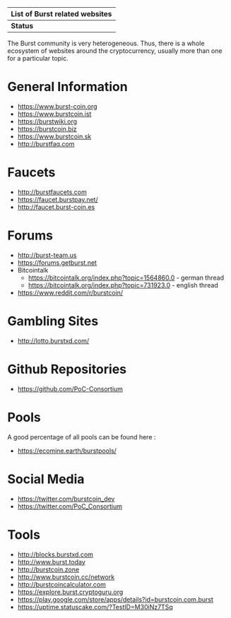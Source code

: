 | List of Burst related websites |
|--------------------------------|
| **Status**                     |

The Burst community is very heterogeneous. Thus, there is a whole ecosystem of websites around the cryptocurrency, usually more than one for a particular topic.

General Information
===================

-   <https://www.burst-coin.org>
-   <https://www.burstcoin.ist>
-   <https://burstwiki.org>
-   <https://burstcoin.biz>
-   <https://www.burstcoin.sk>
-   <http://burstfaq.com>

Faucets
=======

-   <http://burstfaucets.com>
-   <https://faucet.burstpay.net/>
-   <http://faucet.burst-coin.es>

Forums
======

-   <http://burst-team.us>
-   <https://forums.getburst.net>
-   Bitcointalk
    -   <https://bitcointalk.org/index.php?topic=1564860.0> - german thread
    -   <https://bitcointalk.org/index.php?topic=731923.0> - english thread
-   <https://www.reddit.com/r/burstcoin/>

Gambling Sites
==============

-   <http://lotto.burstxd.com/>

Github Repositories
===================

-   <https://github.com/PoC-Consortium>

Pools
=====

A good percentage of all pools can be found here :

-   <https://ecomine.earth/burstpools/>

Social Media
============

-   <https://twitter.com/burstcoin_dev>
-   <https://twitter.com/PoC_Consortium>

Tools
=====

-   <http://blocks.burstxd.com>
-   <http://www.burst.today>
-   <http://burstcoin.zone>
-   <http://www.burstcoin.cc/network>
-   <http://burstcoincalculator.com>
-   <https://explore.burst.cryptoguru.org>
-   <https://play.google.com/store/apps/details?id=burstcoin.com.burst>
-   <https://uptime.statuscake.com/?TestID=M30iNz7TSq>

